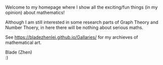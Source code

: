 Welcome to my homepage where I show all the exciting/fun things (in my opinion) about mathematics!

Although I am still interested in some research parts of Graph Theory and Number Thoery, in here there will be nothing about serious maths.

See
https://bladezhenlei.github.io/Gallaries/
for my archieves of mathematical art.

Blade (Zhen) <br/>
:)
